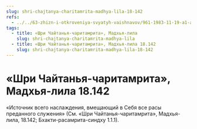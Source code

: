 ```yaml
---
slug: shri-chajtanya-charitamrita-madhya-lila-18-142
refs:
  - ../../63-zhizn-i-otkroveniya-svyatyh-vaishnavov/961-1983-11-19-a1-a3-istorii-iz-zhizni-i-poema-proslavlyayushhaya-gaurakishora-dasa-babadzhi.md
tags:
  - title: «Шри Чайтанья-чаритамрита», Мадхья-лила
    slug: shri-chajtanya-charitamrita-madhya-lila
  - title: «Шри Чайтанья-чаритамрита», Мадхья-лила 18.142
    slug: shri-chajtanya-charitamrita-madhya-lila-18-142
---
```


# «Шри Чайтанья-чаритамрита», Мадхья-лила 18.142

«Источник всего наслаждения, вмещающий в Себя все расы преданного служения» (См. «Шри Чайтанья-чаритамрита», Мадхья-лила, 18.142; Бхакти-расамрита-синдху 1.1.1).

